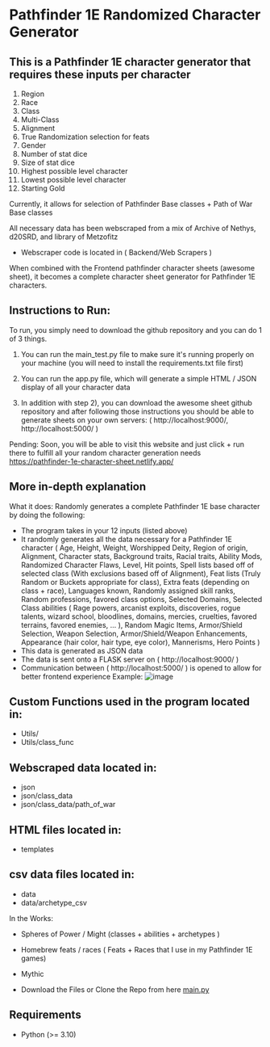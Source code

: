 # Pathfinder 1E Randomized Character Generator  

## This is a Pathfinder 1E character generator that requires these inputs per character

1) Region
2) Race
3) Class
4) Multi-Class
5) Alignment
6) True Randomization selection for feats
7) Gender
8) Number of stat dice
9) Size of stat dice
10) Highest possible level character
11) Lowest possible level character
12) Starting Gold

Currently, it allows for selection of Pathfinder Base classes + Path of War Base classes

All necessary data has been webscraped from a mix of Archive of Nethys, d20SRD, and library of Metzofitz
- Webscraper code is located in ( Backend/Web Scrapers ) 

When combined with the Frontend pathfinder character sheets (awesome sheet), it becomes a complete character sheet generator for Pathfinder 1E characters.

## Instructions to Run:
To run, you simply need to download the github repository and you can do 1 of 3 things.

1) You can run the main_test.py file to make sure it's running properly on your machine (you will need to install the requirements.txt file first)

2) You can run the app.py file, which will generate a simple HTML / JSON display of all your character data

3) In addition with step 2), you can download the awesome sheet github repository and after following those instructions you should be able to generate sheets on your own servers:
   ( http://localhost:9000/, http://localhost:5000/ )

Pending:
Soon, you will be able to visit this website and just click + run there to fulfill all your random character generation needs
https://pathfinder-1e-character-sheet.netlify.app/

## More in-depth explanation
What it does:
Randomly generates a complete Pathfinder 1E base character by doing the following:
- The program takes in your 12 inputs (listed above)
- It randomly generates all the data necessary for a Pathfinder 1E character
  ( Age, Height, Weight, Worshipped Deity, Region of origin, Alignment, Character stats, Background traits, Racial traits, Ability Mods, Randomized Character Flaws, Level, Hit points, Spell lists based off of selected class (With exclusions based off of Alignment), Feat lists (Truly Random or Buckets appropriate for class), Extra feats (depending on class + race), Languages known, Randomly assigned skill ranks, Random professions, favored class options, Selected Domains, Selected Class abilities ( Rage powers, arcanist exploits, discoveries, rogue talents, wizard school, bloodlines, domains, mercies, cruelties, favored terrains, favored enemies, ... ), Random Magic Items, Armor/Shield Selection, Weapon Selection, Armor/Shield/Weapon Enhancements, Appearance (hair color, hair type, eye color), Mannerisms, Hero Points )
- This data is generated as JSON data
- The data is sent onto a FLASK server on ( http://localhost:9000/ )
- Communication between ( http://localhost:5000/ ) is opened to allow for better frontend experience
Example:
![image](https://github.com/The-Data-is-a-lie/Pathfinder_Char_Creator/assets/129898955/eeed6327-5630-4bed-b3f7-f3aac8db7fe7)


## Custom Functions used in the program located in:
- Utils/
- Utils/class_func

## Webscraped data located in:
- json
- json/class_data
- json/class_data/path_of_war

## HTML files located in:
- templates

## csv data files located in:
- data
- data/archetype_csv

In the Works:
- Spheres of Power / Might (classes + abilities + archetypes )
- Homebrew feats / races ( Feats + Races that I use in my Pathfinder 1E games)
- Mythic

- Download the Files or Clone the Repo from here [main.py](https://github.com/Daniel-Grkinich/Pathfinder_Char_Creator.git)  

## Requirements
 - Python (>= 3.10)
